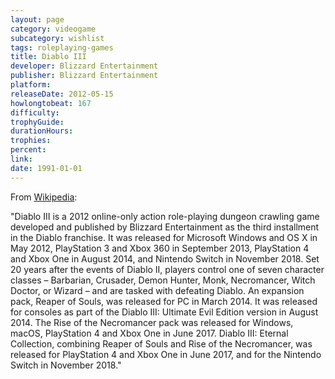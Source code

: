 ```yaml
---
layout: page
category: videogame
subcategory: wishlist
tags: roleplaying-games
title: Diablo III
developer: Blizzard Entertainment
publisher: Blizzard Entertainment
platform:
releaseDate: 2012-05-15
howlongtobeat: 167
difficulty:
trophyGuide:
durationHours:
trophies:
percent:
link:
date: 1991-01-01
---
```


From [Wikipedia](https://en.wikipedia.org/wiki/Diablo_III):

"Diablo III is a 2012 online-only action role-playing dungeon crawling game developed and published by Blizzard Entertainment as the third installment in the Diablo franchise. It was released for Microsoft Windows and OS X in May 2012, PlayStation 3 and Xbox 360 in September 2013, PlayStation 4 and Xbox One in August 2014, and Nintendo Switch in November 2018. Set 20 years after the events of Diablo II, players control one of seven character classes – Barbarian, Crusader, Demon Hunter, Monk, Necromancer, Witch Doctor, or Wizard – and are tasked with defeating Diablo. An expansion pack, Reaper of Souls, was released for PC in March 2014. It was released for consoles as part of the Diablo III: Ultimate Evil Edition version in August 2014. The Rise of the Necromancer pack was released for Windows, macOS, PlayStation 4 and Xbox One in June 2017. Diablo III: Eternal Collection, combining Reaper of Souls and Rise of the Necromancer, was released for PlayStation 4 and Xbox One in June 2017, and for the Nintendo Switch in November 2018."
